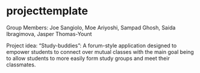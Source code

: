 # projecttemplate

Group Members: Joe Sangiolo, Moe Ariyoshi, Sampad Ghosh, Saida Ibragimova, Jasper Thomas-Yount

Project idea: “Study-buddies”: A forum-style application designed to empower students to connect over mutual classes with the main goal being to allow students to more easily form study groups and meet their classmates.
